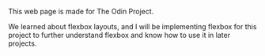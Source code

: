 This web page is made for The Odin Project. 

We learned about flexbox layouts, and I will be implementing flexbox for this project to further understand flexbox and know how to use it in later projects.